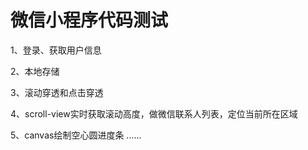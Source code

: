# 微信小程序代码测试

1、登录、获取用户信息

2、本地存储

3、滚动穿透和点击穿透

4、scroll-view实时获取滚动高度，做微信联系人列表，定位当前所在区域

5、canvas绘制空心圆进度条
......